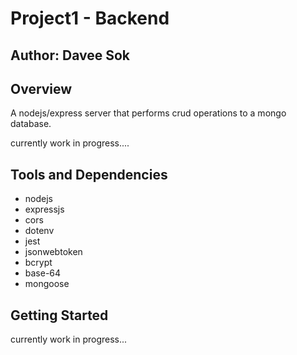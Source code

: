 # Project1 - Backend

## Author: Davee Sok

## Overview

A nodejs/express server that performs crud operations to a mongo database.

currently work in progress....

## Tools and Dependencies

- nodejs
- expressjs
- cors
- dotenv
- jest
- jsonwebtoken
- bcrypt
- base-64
- mongoose

## Getting Started

currently work in progress...
